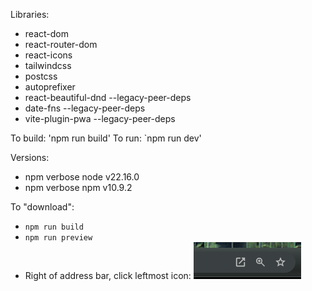 Libraries:
- react-dom
- react-router-dom
- react-icons
- tailwindcss
- postcss
- autoprefixer
- react-beautiful-dnd --legacy-peer-deps 
- date-fns --legacy-peer-deps
- vite-plugin-pwa --legacy-peer-deps 

To build: 'npm run build'
To run: `npm run dev'

Versions: 
- npm verbose node v22.16.0
- npm verbose npm  v10.9.2


To "download": 
- `npm run build`
- `npm run preview`
- Right of address bar, click leftmost icon: ![alt text](image.png)